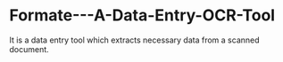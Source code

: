 # Formate---A-Data-Entry-OCR-Tool
It is a data entry tool which extracts necessary data from a scanned document.
